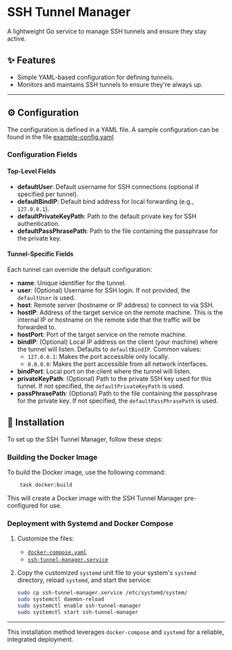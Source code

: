 # SSH Tunnel Manager

A lightweight Go service to manage SSH tunnels and ensure they stay active.

## ✨ Features

- Simple YAML-based configuration for defining tunnels.
- Monitors and maintains SSH tunnels to ensure they're always up.

---

## ⚙️ Configuration

The configuration is defined in a YAML file. A sample configuration can be found in the file [example-config.yaml](./example-config.yaml)

### Configuration Fields

#### Top-Level Fields

- **defaultUser**: Default username for SSH connections (optional if specified per tunnel).
- **defaultBindIP**: Default bind address for local forwarding (e.g., `127.0.0.1`).
- **defaultPrivateKeyPath**: Path to the default private key for SSH authentication.
- **defaultPassPhrasePath**: Path to the file containing the passphrase for the private key.

#### Tunnel-Specific Fields

Each tunnel can override the default configuration:

- **name**: Unique identifier for the tunnel.
- **user**: (Optional) Username for SSH login. If not provided, the `defaultUser` is used.
- **host**: Remote server (hostname or IP address) to connect to via SSH.
- **hostIP**: Address of the target service on the remote machine. This is the internal IP or hostname on the remote side that the traffic will be forwarded to.
- **hostPort**: Port of the target service on the remote machine.
- **bindIP**: (Optional) Local IP address on the client (your machine) where the tunnel will listen. Defaults to `defaultBindIP`. Common values:
    - `127.0.0.1`: Makes the port accessible only locally.
    - `0.0.0.0`: Makes the port accessible from all network interfaces.
- **bindPort**: Local port on the client where the tunnel will listen.
- **privateKeyPath**: (Optional) Path to the private SSH key used for this tunnel. If not specified, the `defaultPrivateKeyPath` is used.
- **passPhrasePath**: (Optional) Path to the file containing the passphrase for the private key. If not specified, the `defaultPassPhrasePath` is used.

## 🚀 Installation

To set up the SSH Tunnel Manager, follow these steps:

### Building the Docker Image

To build the Docker image, use the following command:
```bash
    task docker:build
```

This will create a Docker image with the SSH Tunnel Manager pre-configured for use.

### Deployment with Systemd and Docker Compose

1. Customize the files:
    - [`docker-compose.yaml`](./docker-compose.yaml)
    - [`ssh-tunnel-manager.service`](./ssh-tunnel-manager.service)

2. Copy the customized `systemd` unit file to your system's `systemd` directory, reload `systemd`, and start the service:
    ```bash
    sudo cp ssh-tunnel-manager.service /etc/systemd/system/
    sudo systemctl daemon-reload
    sudo systemctl enable ssh-tunnel-manager
    sudo systemctl start ssh-tunnel-manager 
   ```
---

This installation method leverages `docker-compose` and `systemd` for a reliable, integrated deployment.